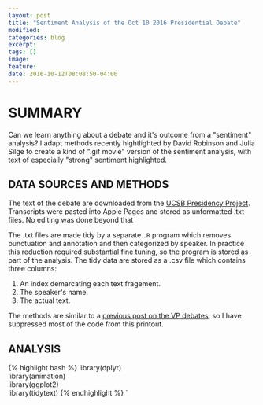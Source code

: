 ```yaml
---
layout: post
title: "Sentiment Analysis of the Oct 10 2016 Presidential Debate"
modified: 
categories: blog
excerpt:
tags: []
image:
feature:
date: 2016-10-12T08:08:50-04:00
---
```


# SUMMARY   
Can we learn anything about a debate and it's outcome from a "sentiment" analysis? I adapt methods recently hightlighted by David Robinson and Julia Silge to create a kind of ".gif movie" version of the sentiment analysis, with text of especially "strong" sentiment highlighted.

## DATA SOURCES AND METHODS   
The text of the debate are downloaded from the [UCSB Presidency Project](http://www.presidency.ucsb.edu/debates.php). Transcripts were pasted into Apple Pages and stored as unformatted .txt files. No editing was done beyond that 

The .txt files are made tidy by a separate `.R` program which removes punctuation and annotation and then categorized by speaker. In practice this reduction required substantial fine tuning, so the program is stored as part of the analysis. The tidy data are stored as a .csv file which contains three columns:
1. An index demarcating each text fragement.  
2. The speaker's name.  
3. The actual text.  

The methods are similar to a [previous post on the VP debates](http://rpubs.com/ww44ss/vp_debate), so I have suppressed most of the code from this printout.


## ANALYSIS   

{% highlight bash %}
library(dplyr)  
library(animation)  
library(ggplot2)  
library(tidytext)
{% endhighlight %}
`
